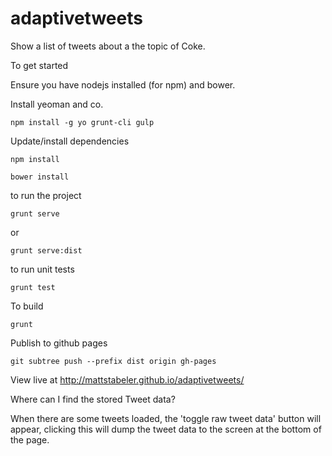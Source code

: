 # adaptivetweets
Show a list of tweets about a the topic of Coke.


To get started

Ensure you have nodejs installed (for npm) and bower. 

Install yeoman and co.

	npm install -g yo grunt-cli gulp

Update/install dependencies

    npm install

    bower install


to run the project

	grunt serve

or 

	grunt serve:dist

to run unit tests

	grunt test

To build

	grunt



Publish to github pages

	git subtree push --prefix dist origin gh-pages

View live at http://mattstabeler.github.io/adaptivetweets/


Where can I find the stored Tweet data?

When there are some tweets loaded, the 'toggle raw tweet data' button will appear, clicking this will dump the tweet data to the screen at the bottom of the page.
